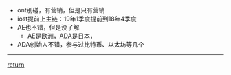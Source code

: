 * ont别碰，有营销，但是只有营销 
* iost提前上主链：19年1季度提前到18年4季度
* AE也不错，但是没了解
    * AE是欧洲，ADA是日本，
* ADA创始人不错，参与过比特币、以太坊等几个
*********************



[return](README.md)